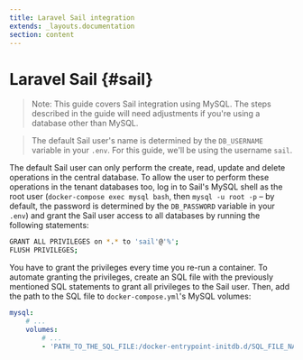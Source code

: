 ```yaml
---
title: Laravel Sail integration
extends: _layouts.documentation
section: content
---
```


# Laravel Sail {#sail}

> Note: This guide covers Sail integration using MySQL. The steps described in the guide will need adjustments if you're using a database other than MySQL.

> The default Sail user's name is determined by the `DB_USERNAME` variable in your `.env`. For this guide, we'll be using the username `sail`.

The default Sail user can only perform the create, read, update and delete operations in the central database. To allow the user to perform these operations in the tenant databases too, log in to Sail's MySQL shell as the root user (`docker-compose exec mysql bash`, then `mysql -u root -p` – by default, the password is determined by the `DB_PASSWORD` variable in your `.env`) and grant the Sail user access to all databases by running the following statements:

```sh
GRANT ALL PRIVILEGES on *.* to 'sail'@'%';
FLUSH PRIVILEGES;
```

You have to grant the privileges every time you re-run a container. To automate granting the privileges, create an SQL file with the previously mentioned SQL statements to grant all privileges to the Sail user. Then, add the path to the SQL file to `docker-compose.yml`'s MySQL volumes:

```yml
mysql:
    # ...
    volumes:
        # ...
        - 'PATH_TO_THE_SQL_FILE:/docker-entrypoint-initdb.d/SQL_FILE_NAME.sql'
```
